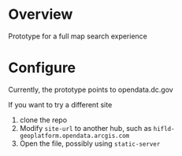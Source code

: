 # Overview

Prototype for a full map search experience

# Configure

Currently, the prototype points to opendata.dc.gov

If you want to try a different site

1. clone the repo
2. Modify `site-url` to another hub, such as `hifld-geoplatform.opendata.arcgis.com`
3. Open the file, possibly using `static-server`
